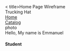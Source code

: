 <!DOCTYPE html>
<html lang="en">
<head>
  <meta charset="UTF-8">
  <meta name="viewport" content="width=device-width, initial-scale=1.0"> < title>Home Page Wireframe</title>
  <link href="https://cdn.jsdelivr.net/npm/bootstrap@5.3.3/dist/css/bootstrap.min.css" rel="stylesheet"    integrity="sha384-QWTKZyjpPEjISv5WaRU9OFeRpok6YctnYmDr5pNlyT2bRjXh0JMhjY6hW+ALEwIH" crossorigin="anonymous">
  <title>Document</title>
</head>
<body>
  <div class="container">
  <!-- first row is navbar -->
    <div class="row">
      <div class="col-10">Trucking Hat</div>
      <div class="col"><a href="#">Home</a></div>
      <div class="col"><a href="#">Catalog</a></div>
  <!-- second row is picture and title -->
  <div class="row title-row"> 
    <div class="col-2"></div>
    <div class="col-4">
      <div class="box">photo</div>
  </div>
  <div class="col"›
      <h1>Hello, My name is Emmanuel</h1> 
      <h4>Student</h4>
